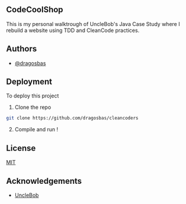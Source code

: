 
## CodeCoolShop

This is my personal walktrough of UncleBob's Java Case Study where I rebuild a website using TDD and CleanCode practices.

## Authors

- [@dragosbas](https://github.com/dragosbas)


## Deployment

To deploy this project

1. Clone the repo
```bash
git clone https://github.com/dragosbas/cleancoders
```
2. Compile and run !


## License

[MIT](https://choosealicense.com/licenses/mit/)


## Acknowledgements

 - [UncleBob](https://github.com/dragosbas/codeCoolShop)
 
